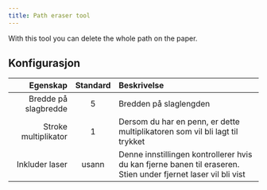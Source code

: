 ```yaml
---
title: Path eraser tool
---
```


With this tool you can delete the whole path on the paper.

## Konfigurasjon

|             Egenskap | Standard | Beskrivelse                                                                                                                    |
| -------------------: | :------: | :----------------------------------------------------------------------------------------------------------------------------- |
| Bredde på slagbredde |     5    | Bredden på slaglengden                                                                                                         |
| Stroke multiplikator |     1    | Dersom du har en penn, er dette multiplikatoren som vil bli lagt til trykket                                                   |
|       Inkluder laser |   usann  | Denne innstillingen kontrollerer hvis du kan fjerne banen til eraseren. Stien under fjernet laser vil bli vist |
